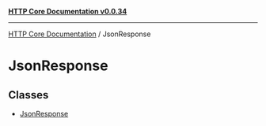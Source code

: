 [**HTTP Core Documentation v0.0.34**](../README.md)

***

[HTTP Core Documentation](../modules.md) / JsonResponse

# JsonResponse

## Classes

- [JsonResponse](classes/JsonResponse.md)
